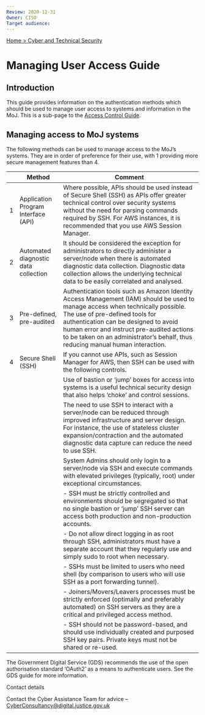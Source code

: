 ```yaml
---
Review: 2020-12-31
Owner: CISO
Target audience:
---
```


[Home > Cyber and Technical Security](home-security-policies-guides.md)

# Managing User Access Guide

## Introduction

This guide provides information on the authentication methods which should be used to manage user access to systems and information in the MoJ. This is a sub-page to the [Access Control Guide](access-control-guide.md).

## Managing access to MoJ systems

The following methods can be used to manage access to the MoJ’s systems. They are in order of preference for their use, with 1 providing more secure management features than 4.

| | Method | Comment |
| --- | --- | --- |
| 1 | Application Program Interface (API) | Where possible, APIs should be used instead of Secure Shell (SSH) as APIs offer greater technical control over security systems without the need for parsing commands required by SSH. For AWS instances, it is recommended that you use AWS Session Manager. |
| 2 | Automated diagnostic data collection | It should be considered the exception for administrators to directly administer a server/node when there is automated diagnostic data collection. Diagnostic data collection allows the underlying technical data to be easily correlated and analysed. |
| 3 | Pre-defined, pre-audited | Authentication tools such as Amazon Identity Access Management (IAM) should be used to manage access when technically possible. The use of pre-defined tools for authentication can be designed to avoid human error and instruct pre-audited actions to be taken on an administrator’s behalf, thus reducing manual human interaction. |
| 4 | Secure Shell (SSH) | If you cannot use APIs, such as Session Manager for AWS, then SSH can be used with the following controls.
| | | Use of bastion or ‘jump’ boxes for access into systems is a useful technical security design that also helps ‘choke’ and control sessions. |
| | | The need to use SSH to interact with a server/node can be reduced through improved infrastructure and server design. For instance, the use of stateless cluster expansion/contraction and the automated diagnostic data capture can reduce the need to use SSH. |
| | | System Admins should only login to a server/node via SSH and execute commands with elevated privileges (typically, root) under exceptional circumstances.
| | | - SSH must be strictly controlled and environments should be segregated so that no single bastion or ‘jump’ SSH server can access both production and non-production accounts. |
| | | - Do not allow direct logging in as root through SSH, administrators must have a separate account that they regularly use and simply sudo to root when necessary. |
| | | - SSHs must be limited to users who need shell (by comparison to users who will use SSH as a port forwarding tunnel). |
| | | - Joiners/Movers/Leavers processes must be strictly enforced (optimally and preferably automated) on SSH servers as they are a critical and privileged access method. |
| | | - SSH should not be password-based, and should use individually created and purposed SSH key pairs. Private keys must not be shared or re-used. |

The Government Digital Service (GDS) recommends the use of the open authorisation standard ‘OAuth2’ as a means to authenticate users. See the GDS guide for more information.

Contact details

Contact the Cyber Assistance Team for advice – [CyberConsultancy@digital.justice.gov.uk](mailto:CyberConsultancy@digital.justice.gov.uk)
